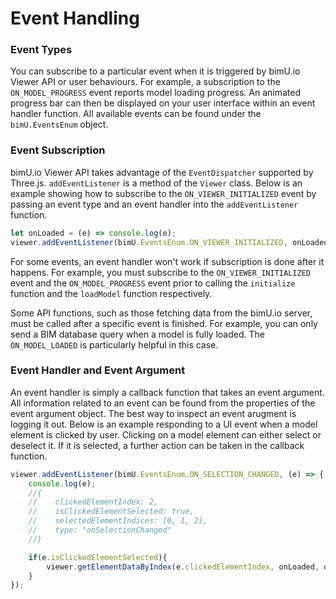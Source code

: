 # Event Handling

### Event Types
You can subscribe to a particular event when it is triggered by bimU.io Viewer API or user behaviours. For example, a subscription to the ```ON_MODEL_PROGRESS``` event reports model loading progress. An animated progress bar can then be displayed on your user interface within an event handler function. All available events can be found under the ```bimU.EventsEnum``` object.

### Event Subscription
bimU.io Viewer API takes advantage of the ```EventDispatcher``` supported by Three.js. ```addEventListener``` is a method of the ```Viewer``` class. Below is an example showing how to subscribe to the ```ON_VIEWER_INITIALIZED``` event by passing an event type and an event handler into the ```addEventListener``` function. 

``` javascript
let onLoaded = (e) => console.log(e);
viewer.addEventListener(bimU.EventsEnum.ON_VIEWER_INITIALIZED, onLoaded);
```

For some events, an event handler won't work if subscription is done after it happens. For example, you must subscribe to the ```ON_VIEWER_INITIALIZED``` event and the ```ON_MODEL_PROGRESS``` event prior to calling the ```initialize``` function and the ```loadModel``` function respectively.

Some API functions, such as those fetching data from the bimU.io server, must be called after a specific event is finished. For example, you can only send a BIM database query when a model is fully loaded. The ```ON_MODEL_LOADED``` is particularly helpful in this case.

### Event Handler and Event Argument
An event handler is simply a callback function that takes an event argument. All information related to an event can be found from the properties of the event argument object. The best way to inspect an event arugment is logging it out. Below is an example responding to a UI event when a model element is clicked by user. Clicking on a model element can either select or deselect it. If it is selected, a further action can be taken in the callback function.

``` javascript
viewer.addEventListener(bimU.EventsEnum.ON_SELECTION_CHANGED, (e) => {
    console.log(e);
    //{
    //    clickedElementIndex: 2,
    //    isClickedElementSelected: true,
    //    selectedElementIndices: [0, 1, 2],
    //    type: "onSelectionChanged"
    //}

    if(e.isClickedElementSelected){
        viewer.getElementDataByIndex(e.clickedElementIndex, onLoaded, onError);
    }
});
```